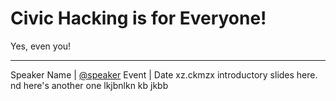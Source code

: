# Civic Hacking is for Everyone!
Yes, even you!
* * *
Speaker Name | [@speaker](https://twitter.com/speaker)
Event | Date xz.ckmzx introductory slides here.
nd here's another one
lkjbnlkn
kb 
jkbb
